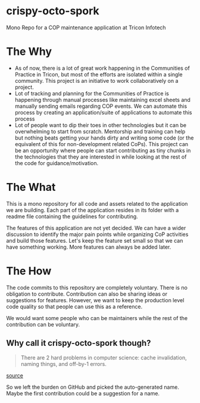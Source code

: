 # crispy-octo-spork
Mono Repo for a COP maintenance application at Tricon Infotech

# The Why
- As of now, there is a lot of great work happening in the Communities of Practice in Tricon, but most of the efforts are isolated within a single community. This project is an initiative to work collaboratively on a project.
- Lot of tracking and planning for the Communities of Practice is happening through manual processes like maintaining excel sheets and manually sending emails regarding COP events. We can automate this process by creating an application/suite of applications to automate this process
- Lot of people want to dip their toes in other technologies but it can be overwhelming to start from scratch. Mentorship and training can help but nothing beats getting your hands dirty and writing some code (or the equivalent of this for non-development related CoPs). This project can be an opportunity where people can start contributing as tiny chunks in the technologies that they are interested in while looking at the rest of the code for guidance/motivation.

# The What
This is a mono repository for all code and assets related to the application we are building. Each part of the application resides in its folder with a readme file containing the guidelines for contributing.

The features of this application are not yet decided. We can have a wider discussion to identify the major pain points while organizing CoP activities and build those features. Let's keep the feature set small so that we can have something working. More features can always be added later.

# The How
The code commits to this repository are completely voluntary. There is no obligation to contribute. Contribution can also be sharing ideas or suggestions for features. However, we want to keep the production level code quality so that people can use this as a reference.

We would want some people who can be maintainers while the rest of the contribution can be voluntary.

## Why call it crispy-octo-spork though?
> There are 2 hard problems in computer science: cache invalidation, naming things, and off-by-1 errors.

[source](https://twitter.com/secretGeek/status/7269997868?ref_src=twsrc%5Etfw%7Ctwcamp%5Etweetembed%7Ctwterm%5E7269997868%7Ctwgr%5E%7Ctwcon%5Es1_&ref_url=https%3A%2F%2Fmartinfowler.com%2Fbliki%2FTwoHardThings.html)

So we left the burden on GitHub and picked the auto-generated name. Maybe the first contribution could be a suggestion for a name.